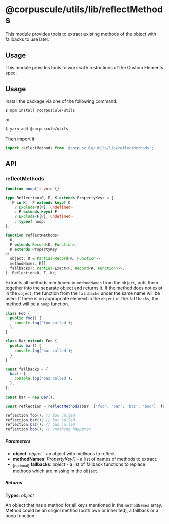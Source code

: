 # @corpuscule/utils/lib/reflectMethods

This module provides tools to extract existing methods of the object with
fallbacks to use later.

## Usage

This module provides tools to work with restrictions of the Custom Elements
spec.

## Usage

Install the package via one of the following command:

```bash
$ npm install @corpuscule/utils
```

or

```bash
$ yarn add @corpuscule/utils
```

Then import it:

```typescript
import reflectMethods from '@corpuscule/utils/lib/reflectMethods';
```

## API

### reflectMethods

```typescript
function noop(): void {}

type Reflection<O, F, K extends PropertyKey> = {
  [P in K]: P extends keyof O
    ? Exclude<O[P], undefined>
    : P extends keyof F
    ? Exclude<F[P], undefined>
    : typeof noop;
};

function reflectMethods<
  O,
  F extends Record<K, Function>,
  K extends PropertyKey
>(
  object: O & Partial<Record<K, Function>>,
  methodNames: K[],
  fallbacks?: Partial<Exact<F, Record<K, Function>>>,
): Reflection<O, F, K>;
```

Extracts all methods mentioned in `methodNames` from the `object`, puts them
together into the separate object and returns it. If the method does not exist
in the `object`, the function from the `fallbacks` under the same name
will be used. If there is no appropriate element in the `object` or the
`fallbacks`, the method will be a `noop` function.

```typescript
class Foo {
  public foo() {
    console.log('foo called');
  }
}

class Bar extends Foo {
  public bar() {
    console.log('bar called');
  }
}

const fallbacks = {
  baz() {
    console.log('baz called');
  },
};

const bar = new Bar();

const reflection = reflectMethods(bar, ['foo', 'bar', 'baz', 'boo'], fallbacks);

reflection.foo(); // foo called
reflection.bar(); // bar called
reflection.baz(); // baz called
reflection.boo(); // <nothing happens>
```

##### Parameters

- **object**: _object_ - an object with methods to reflect.
- **methodNames**: _PropertyKey[]_ - a list of names of methods to extract.
- <sub>[optional]</sub> **fallbacks**: _object_ - a list of fallback functions
  to replace methods which are missing in the `object`.

##### Returns

**Types**: _object_

An object that has a method for all keys mentioned in the `methodNames` array.
Method could be an originl method (both own or inherited), a fallback or a noop
function.
